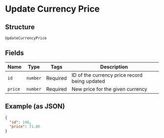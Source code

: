 
# Update Currency Price

## Structure

`UpdateCurrencyPrice`

## Fields

| Name | Type | Tags | Description |
|  --- | --- | --- | --- |
| `id` | `number` | Required | ID of the currency price record being updated |
| `price` | `number` | Required | New price for the given currency |

## Example (as JSON)

```json
{
  "id": 146,
  "price": 71.86
}
```

